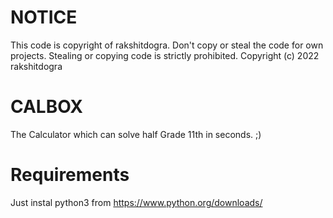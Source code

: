 # NOTICE
This code is copyright of rakshitdogra. Don't copy or steal the code for own projects. Stealing or copying code is strictly prohibited.
Copyright (c) 2022 rakshitdogra

# CALBOX
The Calculator which can solve half Grade 11th in seconds. ;)

# Requirements
Just instal python3 from https://www.python.org/downloads/
